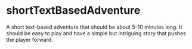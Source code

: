 # shortTextBasedAdventure
A short text-based adventure that should be about 5-10 minutes long. It should be easy to play and have a simple but intriguing story that pushes the player forward.
